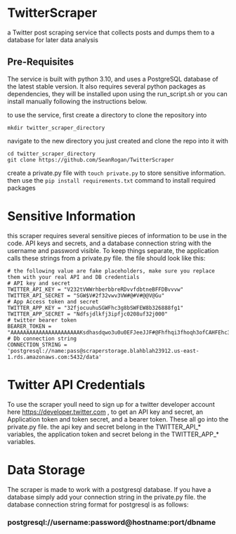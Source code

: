 # TwitterScraper
a Twitter post scraping service that collects posts and dumps them to a database for later data analysis

## Pre-Requisites
The service is built with python 3.10, and uses a PostgreSQL database of the latest stable version. It also requires several python packages as dependencies, they will be installed upon using the run_script.sh or you can install manually following the instructions below.

to use the service, first create a directory to clone the repository into
```
mkdir twitter_scraper_directory
```
navigate to the new directory you just created and clone the repo into it with 
```
cd twitter_scraper_directory
git clone https://github.com/SeanRogan/TwitterScraper
```
create a private.py file with ```touch private.py``` to store sensitive information. then use the ```pip install requirements.txt``` command to install required packages

# Sensitive Information
this scraper requires several sensitive pieces of information to be use in the code. API keys and secrets, and a database connection string with the username and password visible. To keep things separate, the application calls these strings from a private.py file. the file should look like this:
```
# the following value are fake placeholders, make sure you replace them with your real API and DB credentials
# API key and secret
TWITTER_API_KEY = "V232tVWWrhberbbreRDvvfdbtneBFFDBvvvw"
TWITTER_API_SECRET = "SGW$V#2f32vwv3VW#@#V#@@V@Gu"
# App Access token and secret
TWITTER_APP_KEY = "32fjocuuhuSGWFhc3g8bSWFEW8b326888fg1"
TWITTER_APP_SECRET = "Ndfsjdlkfj3ipfjc0208uf32j000"
# twitter bearer token
BEARER_TOKEN = "AAAAAAAAAAAAAAAAAAAAAAKsdhasdqwo3u0u0EFJeeJJF#@Fhfhqi3fhoqh3ofCAHFEhc3qihcqihiohaiohcaoihoih2oqhcqo"
# Db connection string
CONNECTION_STRING = 'postgresql://name:pass@scraperstorage.blahblah23912.us-east-1.rds.amazonaws.com:5432/data'
```
# Twitter API Credentials
To use the scraper youll need to sign up for a twitter developer account here https://developer.twitter.com , to get an API key and secret, an Application token and token secret, and a bearer token. These all go into the private.py file. the api key and secret belong in the TWITTER_API_* variables, the application token and secret belong in the TWITTER_APP_* variables.

# Data Storage
The scraper is made to work with a postgresql database. If you have a database simply add your connection string in the private.py file. the database connection string format for postgresql is as follows:  
### postgresql://username:password@hostname:port/dbname 




